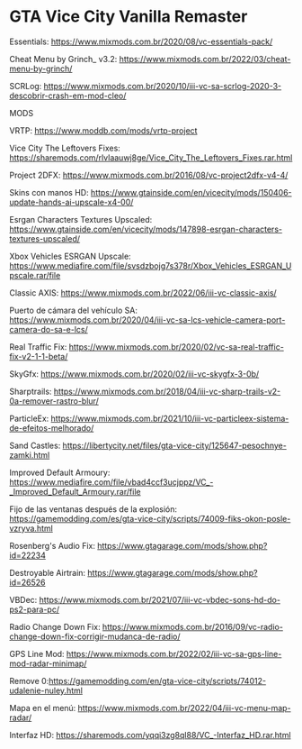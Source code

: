 # GTA Vice City Vanilla Remaster

Essentials: https://www.mixmods.com.br/2020/08/vc-essentials-pack/

Cheat Menu by Grinch_ v3.2: https://www.mixmods.com.br/2022/03/cheat-menu-by-grinch/

SCRLog: https://www.mixmods.com.br/2020/10/iii-vc-sa-scrlog-2020-3-descobrir-crash-em-mod-cleo/

MODS

VRTP: https://www.moddb.com/mods/vrtp-project

Vice City The Leftovers Fixes: https://sharemods.com/rlvlaauwj8ge/Vice_City_The_Leftovers_Fixes.rar.html

Project 2DFX: https://www.mixmods.com.br/2016/08/vc-project2dfx-v4-4/

Skins con manos HD: https://www.gtainside.com/en/vicecity/mods/150406-update-hands-ai-upscale-x4-00/

Esrgan Characters Textures Upscaled: https://www.gtainside.com/en/vicecity/mods/147898-esrgan-characters-textures-upscaled/

Xbox Vehicles ESRGAN Upscale: https://www.mediafire.com/file/svsdzbojg7s378r/Xbox_Vehicles_ESRGAN_Upscale.rar/file

Classic AXIS: https://www.mixmods.com.br/2022/06/iii-vc-classic-axis/

Puerto de cámara del vehículo SA: https://www.mixmods.com.br/2020/04/iii-vc-sa-lcs-vehicle-camera-port-camera-do-sa-e-lcs/

Real Traffic Fix: https://www.mixmods.com.br/2020/02/vc-sa-real-traffic-fix-v2-1-1-beta/

SkyGfx: https://www.mixmods.com.br/2020/02/iii-vc-skygfx-3-0b/

Sharptrails: https://www.mixmods.com.br/2018/04/iii-vc-sharp-trails-v2-0a-remover-rastro-blur/

ParticleEx: https://www.mixmods.com.br/2021/10/iii-vc-particleex-sistema-de-efeitos-melhorado/

Sand Castles: https://libertycity.net/files/gta-vice-city/125647-pesochnye-zamki.html

Improved Default Armoury: https://www.mediafire.com/file/vbad4ccf3ucjppz/VC_-_Improved_Default_Armoury.rar/file

Fijo de las ventanas después de la explosión: https://gamemodding.com/es/gta-vice-city/scripts/74009-fiks-okon-posle-vzryva.html

Rosenberg's Audio Fix: https://www.gtagarage.com/mods/show.php?id=22234

Destroyable Airtrain: https://www.gtagarage.com/mods/show.php?id=26526

VBDec: https://www.mixmods.com.br/2021/07/iii-vc-vbdec-sons-hd-do-ps2-para-pc/

Radio Change Down Fix: https://www.mixmods.com.br/2016/09/vc-radio-change-down-fix-corrigir-mudanca-de-radio/

GPS Line Mod: https://www.mixmods.com.br/2022/02/iii-vc-sa-gps-line-mod-radar-minimap/

Remove 0:https://gamemodding.com/en/gta-vice-city/scripts/74012-udalenie-nuley.html

Mapa en el menú: https://www.mixmods.com.br/2022/04/iii-vc-menu-map-radar/

Interfaz HD: https://sharemods.com/yqqi3zg8ql88/VC_-Interfaz_HD.rar.html
